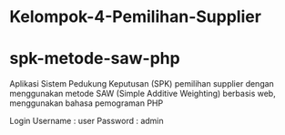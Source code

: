 # Kelompok-4-Pemilihan-Supplier
# spk-metode-saw-php


Aplikasi Sistem Pedukung Keputusan (SPK) pemilihan supplier dengan menggunakan metode SAW (Simple Additive Weighting) berbasis web, menggunakan bahasa pemograman PHP

Login
Username : user
Password : admin
